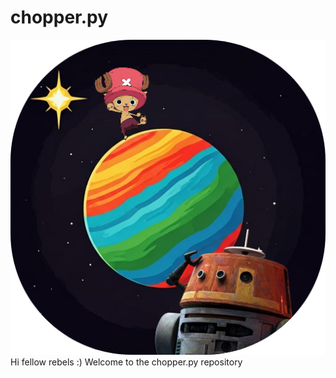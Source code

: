# chopper.py
![Chopper Logo](chopper_logo.png)
Hi fellow rebels :) Welcome to the chopper.py repository
